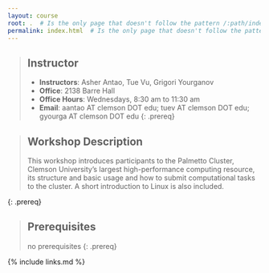 ```yaml
---
layout: course
root: .  # Is the only page that doesn't follow the pattern /:path/index.html
permalink: index.html  # Is the only page that doesn't follow the pattern /:path/index.html
---
```


> ## Instructor
> - **Instructors**: Asher Antao, Tue Vu, Grigori Yourganov
> - **Office**: 2138 Barre Hall
> - **Office Hours**: Wednesdays, 8:30 am to 11:30 am
> - **Email**: aantao AT clemson DOT edu; tuev AT clemson DOT edu; gyourga AT clemson DOT edu
{: .prereq}

> ## Workshop Description
> This workshop introduces participants to the Palmetto Cluster, Clemson University’s largest high-performance computing resource, its structure and basic usage and how to submit computational tasks to the cluster. A short introduction to Linux is also included.
>
{: .prereq}

> ## Prerequisites
> no prerequisites
{: .prereq}

{% include links.md %}

